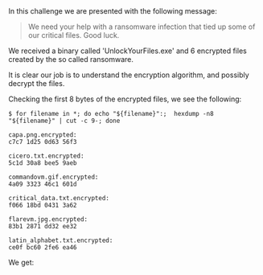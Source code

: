 ##

In this challenge we are presented with the following message:

> We need your help with a ransomware infection that tied up some of our critical files. Good luck.

We received a binary called 'UnlockYourFiles.exe' and 6 encrypted files created by the so called ransomware.

It is clear our job is to understand the encryption algorithm, and possibly decrypt the files.

Checking the first 8 bytes of the encrypted files, we see the following:

```
$ for filename in *; do echo "${filename}":;  hexdump -n8 "${filename}" | cut -c 9-; done

capa.png.encrypted:
c7c7 1d25 0d63 56f3                    

cicero.txt.encrypted:
5c1d 30a8 bee5 9aeb                    

commandovm.gif.encrypted:
4a09 3323 46c1 601d                    

critical_data.txt.encrypted:
f066 18bd 0431 3a62                    

flarevm.jpg.encrypted:
83b1 2871 dd32 ee32                    

latin_alphabet.txt.encrypted:
ce0f bc60 2fe6 ea46

```

We get:
